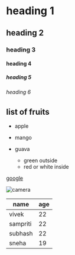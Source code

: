 # heading 1
## heading 2
### heading 3
#### heading 4
##### heading 5
###### heading 6

## list of fruits
  * apple
  * mango
  * guava
    
    * green outside
    * red or white inside

[google](https://google.com)

![camera](https://images.unsplash.com/photo-1453728013993-6d66e9c9123a?ixlib=rb-1.2.1&ixid=MnwxMjA3fDB8MHxzZWFyY2h8Mnx8dmlld3xlbnwwfHwwfHw%3D&w=1000&q=80)

name|age
--|--
vivek|22
sampriti|22
subhash|22
sneha|19
